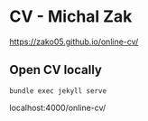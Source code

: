 # CV - Michal Zak
https://zako05.github.io/online-cv/
## Open CV locally
```
bundle exec jekyll serve
```
localhost:4000/online-cv/
